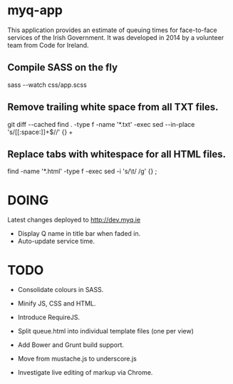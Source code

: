 myq-app
=======

This application provides an estimate of queuing times for face-to-face services of the Irish Government. It was developed in 2014 by a volunteer team from Code for Ireland.

Compile SASS on the fly
-----------------------
sass --watch css/app.scss

Remove trailing white space from all TXT files.
-----------------------------------------------
git diff --cached find . -type f -name '*.txt' -exec sed --in-place 's/[[:space:]]\+$//' {} \+

Replace tabs with whitespace for all HTML files.
------------------------------------------------
find -name '*.html' -type f -exec sed -i 's/\t/    /g' {} \;

DOING
=====

Latest changes deployed to http://dev.myq.ie

* Display Q name in title bar when faded in.
* Auto-update service time.

TODO
====

* Consolidate colours in SASS.

* Minify JS, CSS and HTML.

* Introduce RequireJS.

* Split queue.html into individual template files (one per view)

* Add Bower and Grunt build support.

* Move from mustache.js to underscore.js

* Investigate live editing of markup via Chrome.
